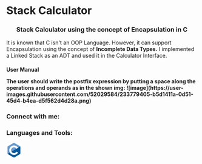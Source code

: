 # Stack Calculator
<h3 align="center">Stack Calculator using the concept of Encapsulation in C</h3>
<p>  It is known that C isn't an OOP Language. However, it can support Encapsulation using the concept of <b>Incomplete Data Types.</b> I implemented a Linked Stack as an ADT and used it in the Calculator Interface.
</p>
<h4>User Manual</h>
<p> The user should write the postfix expression by putting a space along the operations and operands as in the shown img:
![image](https://user-images.githubusercontent.com/52029584/233779405-b5d1411a-0d51-45d4-b4ea-d5f562d4d28a.png)

</p>
<h3 align="left">Connect with me:</h3>
<p align="left">
</p>

<h3 align="left">Languages and Tools:</h3>
<p align="left"> <a href="https://www.cprogramming.com/" target="_blank" rel="noreferrer"> <img src="https://raw.githubusercontent.com/devicons/devicon/master/icons/c/c-original.svg" alt="c" width="40" height="40"/> </a> </p>
